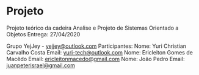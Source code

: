 # Projeto
Projeto teórico da cadeira Analise e Projeto de Sistemas Orientado a Objetos
Entrega: 27/04/2020

Grupo YejJey - yejjey@outlook.com
Participantes:
Nome: Yuri Christian Carvalho Costa 
Email: yuri-tech@outlook.com
Nome: Ericleiton Gomes de Macêdo
Email: ericleitonmacedo@gmail.com
Nome: João Pedro
Email: juanpeterisrael@gmail.com

